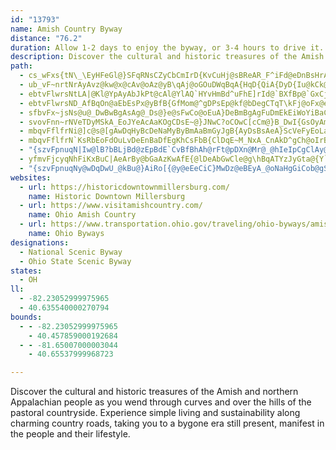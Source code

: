 ```yaml
---
id: "13793"
name: Amish Country Byway
distance: "76.2"
duration: Allow 1-2 days to enjoy the byway, or 3-4 hours to drive it.
description: Discover the cultural and historic treasures of the Amish and northern Appalachian people as you wend through curves and over the hills of the pastoral countryside. Experience simple living and sustainability along charming country roads, taking you to a bygone era still present, manifest in the people and their lifestyle.
path:
  - cs_wFxs{tN\_\EyHFeGl@}SFqRNsCZyCbCmIrD{KvCuHj@sBReAR_F^iFd@eDnBsHrAaEn@sAt@gAbAcA|D{CfCaCrFkHxAi@zHwBnAy@xD{EvA}B`JyR~AyExAsGVgC\gIZuOVgEHyHRcI|@wGp@iBrBsBr@cAnCoHhPi[Z{@f@aCzB_Nl@mC|CsHdAmDlEeSLeBDmFHaBTkA|CmGtBmG`DiKrD{Oj@eEf@{FpDoj@zAgPhBcMxBcQ^qB~BmGb@_BnH}\nAcJt@yHd@aD\sAzD}KtJgQxJeVhDkQfDeOd@gD|CwZNsDK_CcBuNImCDaCdAeHv@kDrAiIrBiQnAuNXsCZeBNuBvAkJnDoPvAiHbFka@xDkSrKmm@jBgIdGcQzAyFrBoLxBmNr@{GbEiw@XiJ^eCt@sB`GgLnQcj@XcBf@sFTmFJ{`@NoHb@}H
  - ub_vF~nrtNrAyAvz@kw@x@cAv@oAz@yB\qAj@oGOuDWqBqA{HqD{QiA{DyD{Iu@kCk@gDk@qFi@iCoAwCyAoBsHsIwDsG{EmJYu@]eBQgCBeARsB`@yAb@kAfIqPr@sC^mD?sBeBoWGgDFkAt@mFnCqNRgBDcBIoAg@}BeDmGo@aCSeBAsANaCt@_Dx@_B~FoItAsCn@kB^eBd@oDHaABiAOuC]_Ae@q@}C_C_AiAcAmCQeBGwBNcBb@cB|BmE^aBJyAFmFl@uIl@{Kv@sEtCaKb@qDd@}NDgLBew@ToUQyDg@uDy@cCaN_Y}BsFsGyWiLmf@y@mCuCkHcBsCqIuKyBaDkHyI}BoB_FiD_JgFcA{@q@sAgEaMe@kBYgBmDkc@wD_`@mEqWsBcPU_Di@}N?aMH_LDsA^aBjEuKPeANmBKsCcC{TcAoGIsA|@{\HkLc@uxAt@srAAiBSyCYeCm@{CkBqFiB_DiAsA}A{AsGeF
  - ebtvFlwrsNtLA|@Kl@YpAyAbJkPt@cAl@YlAQ`HYvHmBd^uFhE]rId@`BXfBp@`GxCjEfCjGlEhE~DbC`BbCjArEzAhGrCpBl@hB\|DFrBPvIpB^kB`@q@hJiKbCsBbCeA~MiE`MkF|@y@xByE`@o@l@c@nASlDJx@IbDm@`DgAnB_BtKgNrBsCdAcAxAw@fESnA_@dM_IxAmBbBmD~@yAt@m@lBw@vBoAdB_BbA_B^y@^aBRwCTiIHw@Ps@l@_A`FoEnA_BlBmD~BuGlB}C~AmBpAu@hE_B~A}@xMuK~EmCjBq@dB[pJgA|J_DzE}BdNiJfMaJfCmDbA_DzMxAhDRjb@n@jEU|@MMaInPeAXSb@y@PStJm@bBc@
  - ebtvFlwrsND_AfBqOn@aEbEsPx@yBfB{GfMom@^gDPsEp@kf@bDegCTqT\kFj@oFx@eGvCkQCKbEgQlDiLrBcGtK{Ur@sBfO_i@vSoo@dBgG~Iwa@tCwLx@_F\oCZ_ER{Dz@{z@
  - sfbvFx~jsNs@u@_DwBwBgAsAg@_Ds@}e@sFwCo@oEuA}DeBmBgAgFuDmEkEiWoYiBaC}A{Ce@iB_@oBOmD@sBLsBr@qDj@aBbAmB`OoRvEoHbBkDrDsI|CoJhCyFXeBD{@KsA}AsIe@uAqAeCq@kBiL_c@kAgDmDaH}DaGmBwBoHoEyLgIsGiGqBiCu@yB}AgHcF_Pc@eBqAmIyAwTa@mDk@eBaBsDoAbA_Br@_C^}BCwLyA_B_@_EuA{GoAqBOkGQqJy@gJyBoNaFgC_@uFWwAYuBu@{G}CkG{ByEy@oLmA_IsAwAKgDXmj@`IeKrAeAD}EkBqUg@
  - svovFnn~rNVeTDyMSkA_EoJYeAcAaKOgCDsE~@}JNwC?oCOwC[cCm@}B_DwI{GsOyAmE[qAi@qDOqFRiEp@qDf@_BjC}GdK{YdAaEf@kCt@iHpFaqAh@aPZaP|@ioB[ut@QeDg@oDcIwYa@eBi@aEMsGKky@MkF[_D_@oBsA_EwJqTsCaIuMq_@sAeFUyAM{CXc[bA}LXmA
  - mbqvFflfrNi@]c@s@[gAwDqHyBcDeNaMyByBmAaBmGyJgB{AyDsBsAeA}ScVeFyEoLaKcC_DuD}HqAqBoTwQi\w`@sHgI{NkSu@eB}Osk@iBaGy@yB}@qAqN_PeNmPcAuAyCkFcEaK_BoEi@qCkDkVsCeHu@sCSgAsDuh@KkEReFdBcMHeADaBc@mEeCcOkAyEo@kBiAmCiHkOo@kBcDoRmDwO
  - mbqvFflfrN`KsRbEoFdOuLvDeEnBaDfEgKhCsFbB{ClDqE~M_NxA_CnAkD^gCh@oIrBsWr@uOhDez@DeECuEo@kZUuFc@oVO{Nn@iH~G}c@tAiPrAeUReAjAmDrKeT
  - "{szvFpnuqN|Iw@lB?bBLjBd@zEpBdE`CvBfBhAh@rFt@pDXn@Mr@_@hIeIpCgClAy@tMaFhEeAbAMbB?fMxBfFJ|EZhN|AbFL|HApDZ~Bp@vFxBdMlFjB|A~FdGbDpBdA~@zFfG~AbArAb@tEr@pBF`HaA`FYtQD`BExEe@pARr@r@~@dCdKla@h@jAh@f@dA^fVfB~@I^O|B{AhAEfFxAbEp@nAFnAKdJ{B|BSdCC`T~@dA\\rBhBbATt@KbAm@nAiA`B{Bz@q@hB[rAN`GbD^XXl@Yd\\Dl@Z~@@@"
  - yfmvFjcyqNhFiKxBuC|AeArBy@bGaAzKwAfE{@lDeAbGwCle@g\hBqATYzJyGta@{Y`BwAhAsAf@_A|@_Cl@oCTcD?oAQgDeDqXgIan@S_A_BmMi@uF_@yGO_LHqId@oSb@yK^iONgC~@gJlCiRtA_IzCwN
  - "{szvFpnuqNy@wDqDwU_@kBu@}AiRo[{@y@eEeCiC}MwDz@eBEyA_@oNaHgGiCob@gSkIgD_F{B}DmBmBoA}C{C_AmA{GkGiCgD{\\eu@yCeFcDaEqHyHwD{C_j@}WmAw@cCuB}CsEs@_BqAmE}@sFwEw`@]}DCsBV{X"
websites:
  - url: https://historicdowntownmillersburg.com/
    name: Historic Downtown Millersburg
  - url: https://www.visitamishcountry.com/
    name: Ohio Amish Country
  - url: https://www.transportation.ohio.gov/traveling/ohio-byways/amish-country-byway
    name: Ohio Byways
designations:
  - National Scenic Byway
  - Ohio State Scenic Byway
states:
  - OH
ll:
  - -82.23052999975965
  - 40.635540000270794
bounds:
  - - -82.23052999975965
    - 40.457859000192684
  - - -81.65007000003044
    - 40.65537999968723

---
```


Discover the cultural and historic treasures of the Amish and northern Appalachian people as you wend through curves and over the hills of the pastoral countryside. Experience simple living and sustainability along charming country roads, taking you to a bygone era still present, manifest in the people and their lifestyle.
